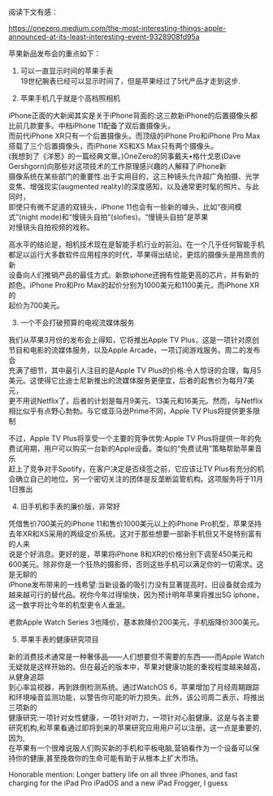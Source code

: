 
阅读下文有感：  

https://onezero.medium.com/the-most-interesting-things-apple-announced-at-its-least-interesting-event-9328908fd95a  

苹果新品发布会的重点如下：  

1.  可以一直显示时间的苹果手表  
19世纪腕表已经可以显示时间了，但是苹果经过了5代产品才走到这步.  

2. 苹果手机几乎就是个高档照相机  

iPhone正面的大新闻其实是关于iPhone背面的:这三款新iPhone的后置摄像头都比前几款要多。中档iPhone 11配备了双后置摄像头，  
而前代iPhone XR只有一个后置摄像头。而顶级的iPhone Pro和iPhone Pro Max搭载了三个后置摄像头，而iPhone XS和XS Max只有两个摄像头。  
(我想到了《洋葱》的一篇经典文章。)OneZero的同事戴夫•格什戈恩(Dave Gershgorn)向那些对这项技术的工作原理感兴趣的人解释了iPhone新  
摄像系统在某些部门的重要性.出于实用目的，这三种镜头允许超广角拍摄、光学变焦、增强现实(augmented reality)的深度感知，以及通常更时髦的照片。与此同时，  
即使只有微不足道的双镜头，iPhone 11也会有一些新的噱头，比如“夜间模式”(night mode)和“慢镜头自拍”(slofies)。“慢镜头自拍”是苹果  
对慢镜头自拍视频的戏称。  

高水平的结论是，相机技术现在是智能手机行业的前沿。在一个几乎任何智能手机都足以运行大多数软件应用程序的时代，苹果得出结论，更炫的摄像头是用昂贵的新  
设备向人们推销产品的最佳方式。新款iphone还拥有性能更高的芯片，并有新的颜色。iPhone Pro和Pro Max的起价分别为1000美元和1100美元，而iPhone XR的  
起价为700美元。  

3. 一个不会打破预算的电视流媒体服务  

我们从苹果3月份的发布会上得知，它将推出Apple TV Plus，这是一项针对原创节目和电影的流媒体服务，以及Apple Arcade，一项订阅游戏服务。周二的发布会  
充满了细节，其中最引人注目的是Apple TV Plus的价格:令人惊讶的合理，每月5美元。这使得它比迪士尼新推出的流媒体服务更便宜，后者的起售价为每月7美元，  
更不用说Netflix了，后者的计划是每月9美元、13美元和16美元。然而，与Netflix相比似乎有点野心勃勃。与它或亚马逊Prime不同，Apple TV Plus将提供更多限制  

不过，Apple TV Plus将享受一个主要的竞争优势:Apple TV Plus将提供一年的免费试用期，用户可以购买一台新的Apple设备。类似的“免费试用”策略帮助苹果音乐  
赶上了竞争对手Spotify，在客户决定是否续签之前，它应该让TV Plus有充分的机会确立自己的地位。另一个密切关注的团体是反垄断监管机构。这项服务将于11月1日推出 

4.  旧手机和手表的廉价版，非常好

凭借售价700美元的iPhone 11和售价1000美元以上的iPhone Pro机型，苹果坚持去年XR和XS采用的两级定价系统。这对于那些想要一部新手机但又不是特别富有的人来  
说是个好消息。更好的是，苹果将iPhone 8和XR的价格分别下调至450美元和600美元。除非你是一个狂热的摄影师，否则这些手机可以满足你的一切需求。这是无聊的  
iPhone发布带来的一线希望:当新设备的吸引力没有显著提高时，旧设备就会成为越来越可行的替代品。祝你今年过得愉快，因为预计明年苹果将推出5G iphone，  
这一数字将比今年的机型更令人垂涎。  

老款Apple Watch Series 3也降价，基本款降价200美元，手机版降价300美元。

5. 苹果手表的健康研究项目

新的消费技术通常是一种奢侈品——人们想要但不需要的东西——而Apple Watch无疑就是这样开始的。但在最近的版本中，苹果对健康功能的重视程度越来越高，从健身追踪  
到心率监视器，再到跌倒检测系统。通过WatchOS 6，苹果增加了月经周期跟踪和环境噪音监测功能，以警告你可能的听力损失。此外，该公司周二表示，将推出三项新的  
健康研究:一项针对女性健康，一项针对听力，一项针对心脏健康。这是与各主要研究机构,和苹果看通过即将到来的苹果研究应用用户可以注册。这一点是重要的,因为,  
在苹果有一个很难说服人们购买新的手机和平板电脑,营销看作为一个设备可以保持你的健康,甚至挽救你的生命可能有助于从根本上扩大市场。  

Honorable mention:
Longer battery life on all three iPhones, and fast charging for the iPad Pro
iPadOS and a new iPad
Frogger, I guess 


